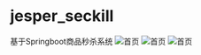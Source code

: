 # jesper_seckill
基于Springboot商品秒杀系统
![首页](https://github.com/zaiyunduan123/jesper_seckill/blob/master/src/main/resources/static/img/stress-test/goodsList_test_1.png)
![首页](https://github.com/zaiyunduan123/jesper_seckill/blob/master/src/main/resources/static/img/stress-test/goodsList_test_2.png)
![首页](https://github.com/zaiyunduan123/jesper_seckill/blob/master/src/main/resources/static/img/stress-test/goodsList_test_3.png)